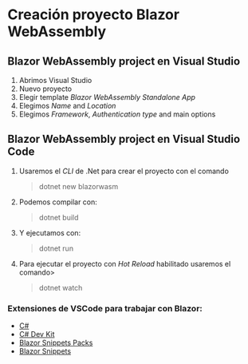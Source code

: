# Creación proyecto Blazor WebAssembly

## Blazor WebAssembly project en Visual Studio

1. Abrimos Visual Studio
2. Nuevo proyecto
3. Elegir template *Blazor WebAssembly Standalone App*
4. Elegimos *Name* and *Location*
5. Elegimos *Framework*, *Authentication type* and main options



## Blazor WebAssembly project en Visual Studio Code

1.  Usaremos el *CLI* de .Net para crear el proyecto con el comando
    > dotnet new blazorwasm

2. Podemos compilar con:
    > dotnet build

3. Y ejecutamos con:
    > dotnet run

4. Para ejecutar el proyecto con *Hot Reload* habilitado usaremos el comando>
    > dotnet watch

### Extensiones de VSCode para trabajar con Blazor:

- [C#](https://marketplace.visualstudio.com/items?itemName=ms-dotnettools.csharp)
- [C# Dev Kit](https://marketplace.visualstudio.com/items?itemName=ms-dotnettools.csdevkit)
- [Blazor Snippets Packs](https://marketplace.visualstudio.com/items?itemName=adrianwilczynski.blazor-snippet-pack)
- [Blazor Snippets](https://marketplace.visualstudio.com/items?itemName=ScottSauber.blazorsnippets)

